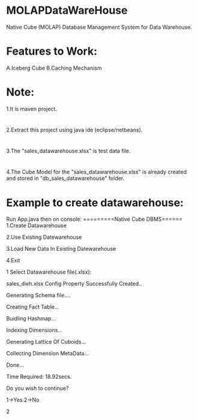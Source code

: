 # MOLAPDataWareHouse
Native Cube (MOLAP) Database Management System for Data Warehouse.
# Features to Work: 
A.Iceberg Cube
B.Caching Mechanism
# Note:
1.It is maven project.
#
2.Extract this project using java ide (eclipse/netbeans).
#
3.The "sales_datawarehouse.xlsx" is test data file.
#
4.The Cube Model for the "sales_datawarehouse.xlsx" is  already created and stored in "db_sales_datawarehouse" folder.
# Example to create datawarehouse:
Run App.java then on console:
=========Native Cube DBMS======
1.Create Datawarehouse

2.Use Existing Datewarehouse

3.Load New Data In Existing Datewarehouse

4.Exit

1
Select Datawarehouse file(.xlsx): 

sales_dwh.xlsx
Config Property Successfully Created..

Generating Schema file....

Creating Fact Table...

Buidling Hashmap...

Indexing Dimensions...

Generating Lattice Of Cuboids...

Collecting Dimension MetaData...

Done...

Time Required: 18.92secs.

Do you wish to continue? 

 1->Yes 2->No
 
2

